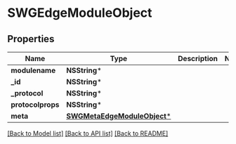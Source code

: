 # SWGEdgeModuleObject

## Properties
Name | Type | Description | Notes
------------ | ------------- | ------------- | -------------
**modulename** | **NSString*** |  | 
**_id** | **NSString*** |  | 
**_protocol** | **NSString*** |  | 
**protocolprops** | **NSString*** |  | 
**meta** | [**SWGMetaEdgeModuleObject***](SWGMetaEdgeModuleObject.md) |  | 

[[Back to Model list]](../README.md#documentation-for-models) [[Back to API list]](../README.md#documentation-for-api-endpoints) [[Back to README]](../README.md)


